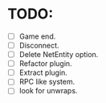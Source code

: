 # TODO:
- [ ] Game end.
- [ ] Disconnect.
- [ ] Delete NetEntity option.
- [ ] Refactor plugin.
- [ ] Extract plugin.
- [ ] RPC like system.
- [ ] look for unwraps.
